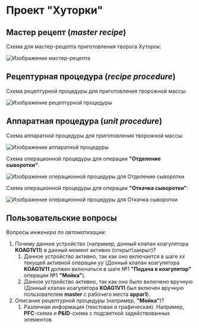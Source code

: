# Проект "Хуторки" #
## Мастер рецепт (*master recipe*) ##
Схема для мастер-рецепта приготовления творога Хуторок:

![Изображение мастер-рецепта](images/master_recipe.svg) 

## Рецептурная процедура (*recipe procedure*) ##

Схема рецептурной процедуры для приготовления творожной массы:

![Изображение рецептурной процедуры](images/recipe_procedure.svg)

## Аппаратная процедура (*unit procedure*) ##

Схема аппаратной процедуры для приготовления творожной массы:

![Изображение аппаратной процедуры](images/unit_procedure.svg) 

Схема операционной процедуры для операции **"Отделение сыворотки"**:

![Изображение операционной процедуры для **Отделение сыворотки**](images/whey_separation_operation_procedure.svg) 

Схема операционной процедуры для операции **"Откачка сыворотки"**:

![Изображение операционной процедуры для **Откачка сыворотки**](images/whey_pumpdown_operation_procedure.svg) 

## Пользовательские вопросы ##

Вопросы *инженера по автоматизации*: 
1. Почему данное устройство (например, донный клапан коагулятора **KOAG1V11**) в данный момент активно (открыт\закрыт)? 
      1. Данное устройство активно, так как оно включается в шаге *xx* текущей активной операции *yy* (Донный клапан коагулятора **KOAG1V11** должен включаться в шаге №1 **"Подача в коагулятор"** операции №1 **"Мойка"**). 
      2. Данное устройство активно, так как оно было включено вручную (Донный клапан коагулятора **KOAG1V11** был включен вручную пользователем **master** с рабочего места **appar1**). 
2. Описание рецептурной процедуры (например, **"Мойка"**)? 
      1. Различная информация (текстовая и графическая). Например, **PFC**-схема и **P&ID**-схема с подсветкой задействованных элементов. 